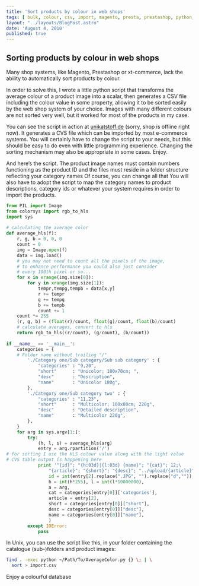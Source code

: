 ```yaml
---
title: 'Sort products by colour in web shops'
tags: [ bulk, colour, csv, import, magento, presta, prestashop, python, shop, sort, sorting, xt-commerce, xtcommerce ]
layout: "../layouts/BlogPost.astro"
date: 'August 4, 2010'
published: true
---
```



## Sorting products by colour in web shops

Many shop systems, like Magento, Prestashop or xt-commerce, lack the ability to automatically sort products by colour.

In order to solve this,
I wrote a little python script that transforms the average colour of a product
image into a scalar, then generates a CSV file including the colour value in
some property, allowing it to be sorted easily by the web shop system of your
choice.  Images with many different colours are not sorted very well, but it
worked for most of the products in my case.

You can see the script in action at
<a href="http://unikatstoff.de/9-einfarbige-stoffe-unicolor" target="_blank">unikatstoff.de</a>
(sorry, shop is offline right now).  It generates a
CVS file which can be imported by most e-commerce systems.  You will certainly
have to change the script to your needs, but this should be easy to do even
with little programming experience.  Changing the sorting mechanism may also be
appropriate in some cases.
Enjoy.

And here’s the script.  The product image names must contain numbers
functioning as the product ID and the files must reside in a folder structure
reflecting your category names Of course, you can change all that You will also
have to adopt the script to map the category names to product descriptions,
category ids or whatever your system requires in order to import the products.

``` python
from PIL import Image
from colorsys import rgb_to_hls
import sys
 
# calculating the average color
def average_hls(f):
    r, g, b = 0, 0, 0
    count = 0
    img = Image.open(f)
    data = img.load()
    # you may not need to count all the pixels of the image,
    # to enhance performance you could also just consider
    # every 100th pixel or so...
    for x in xrange(img.size[0]):
        for y in xrange(img.size[1]):
            tempr,tempg,tempb = data[x,y]
            r += tempr
            g += tempg
            b += tempb
            count += 1
    count *= 255
    (r, g, b) = (float(r)/count, float(g)/count, float(b)/count)
    # calculate averages, convert to hls
    return rgb_to_hls((r/count), (g/count), (b/count))
 
if __name__ == '__main__':
    categories = {
    # Folder name without trailing "/"
        './Category one/Sub category/Sub sub category' : {
            "categories" : "9,20",
            "short"      : "Unicolor; 100x70cm; ",
            "desc"       : "Description",
            "name"       : "Unicolor 180g",
        },
        './Category one/Sub category two' : {
            "categories" : "11,23",
            "short"      : "Multicolor; 100x80cm; 220g",
            "desc"       : "Detailed description",
            "name"       : "Multicolor 220g",
        },
    }
    for arg in sys.argv[1:]:
        try:
            (h, l, s) = average_hls(arg)
            entry = arg.rpartition('/')
# for sorting I use the HLS colour value along with the light value
# CVS table output is happening here
            print '"{id}"; "{h:03d}|{l:03d} {name}"; "{cat}"; 12;\
                "{article}"; "{short}"; "{desc}"; "../upload/{article}"'.format(
                id = int(entry[2].replace(".JPG", "").replace("d","")),
                h = int(h*255), l = int(l*10000000),
                a = arg,
                cat = categories[entry[0]]['categories'],
                article = entry[2],
                short = categories[entry[0]]["short"],
                desc = categories[entry[0]]["desc"],
                name = categories[entry[0]]["name"],
                )
        except IOError:
            pass
```

In Unix, you can use the script like this, in your folder containing the catalogue (sub-)folders and product images:

``` bash
find . -exec python ~/Path/To/AverageColor.py {} \; | \
  sort > import.csv
```

Enjoy a colourful database
